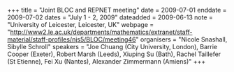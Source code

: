+++
title = "Joint BLOC and REPNET meeting"
date = 2009-07-01
enddate = 2009-07-02
dates = "July 1 - 2, 2009"
dateadded = 2009-06-13
note = "University of Leicester, Leicester, UK"
webpage = "http://www2.le.ac.uk/departments/mathematics/extranet/staff-material/staff-profiles/njs5/BLOC/meeting46"
organisers = "Nicole Snashall, Sibylle Schroll"
speakers = "Joe Chuang (City University, London), Barrie Cooper (Exeter),
Robert Marsh (Leeds), Xiuping Su (Bath), Rachel Taillefer (St Etienne),
Fei Xu (Nantes), Alexander Zimmermann (Amiens)"
+++
